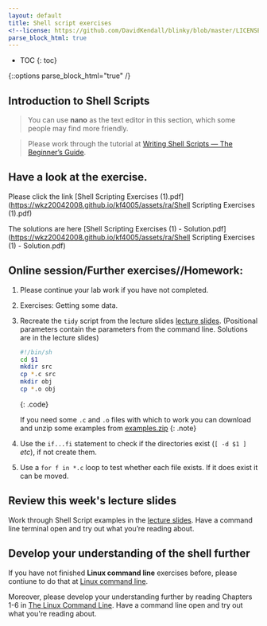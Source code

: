 ```yaml
---
layout: default
title: Shell script exercises
<!--license: https://github.com/DavidKendall/blinky/blob/master/LICENSE-->
parse_block_html: true
---
```


* TOC
{: toc}

{::options parse_block_html="true" /}




## Introduction to Shell Scripts
<!-- 
This lab is based on the material in
[The Linux Command Line]({{site.baseurl}}{{site.raurl}}/TLCL.pdf) chapters
24 to 35.
-->

> You can use **nano** as the text editor in this section, which some people may find more friendly.

> Please work through the tutorial at [Writing Shell Scripts — The Beginner’s Guide](https://wkz20042008.github.io/kf4005/assets/ra/Writing%20Shell%20Scripts%20%E2%80%94%20The%20Beginner%E2%80%99s%20Guide.pdf).


## Have a look at the exercise.

Please click the link [Shell Scripting Exercises (1).pdf](https://wkz20042008.github.io/kf4005/assets/ra/Shell Scripting Exercises (1).pdf) 

The solutions are here [Shell Scripting Exercises (1) - Solution.pdf](https://wkz20042008.github.io/kf4005/assets/ra/Shell Scripting Exercises (1) - Solution.pdf)






<!-- 
> It is worth going over the [Gentle Introduction to vi
> chapter]({{site.baseurl}}{{site.raurl}}/TLCL.pdf)
> as a passing familiarity with `vi` is always useful


Scripts are very powerful tools in the hands of a Unix programmer.
Of the 4643 commands available through the PATH variable on my machine,
601 are shell scripts (about 12%).  This data itself was collected with a shell script
shown below (don't worry if you don't understand it yet!).

```sh
#/bin/bash
declare -A counts
for d in ${PATH//:/ }
do
        for f in $d/*
        do
                type=$(file -Lb $f|cut -d, -f1)
                counts["$type"]=$((${counts["$type"]}+1))
        done
done

declare -i total
for key in "${!counts[@]}"
do
        total+=${counts[$key]}
        echo -e ${counts[$key]} "\t" $key
done
echo -e $total "\t" total
```
{: .example }



## Exercises

Remember that the text in the blue boxes goes _into_ a file, that file has the
execute bit set and then the file is executed at the command prompt.

```sh
unix$ vi hello
unix$ chmod u+x hello
unix$ ./hello
Hello everyone!
unix$ ./hello
Hello everyone!
unix$ 
```
{: .question }

--------------

1. Try the hello world script from chapter 24.
	```sh
	#!/bin/bash
	echo "hello world"
	```
	{: .code}
2. We want to produce some reports with a header, modify the _here document_
   example from page 371
	```sh
	#!/bin/bash
	cat<<eof
	| title: A Report Generator for $HOST
    | author: A N Other ($LOGNAME)
	| date: $
	eof
	```
	{: .code}
3. You may want to make use of a variable to store the real name of the
   author.  The header becomes.
	```sh
	#!/bin/bash
	NAME="Your name (you will need the quotes)"
	cat<<eof
	| title: A Report Generator for $HOST
    | author: $NAME   ($LOGNAME)
	| date: $
	eof
	```
	{: .code}
4. You may want to add the time and date to the header (see Shotts page 370)     
-->
## Online session/Further exercises//Homework: 

1. Please continue your lab work if you have not completed. 

2. Exercises: Getting some data. 

3. Recreate the `tidy` script from the lecture slides [lecture slides](
https://wkz20042008.github.io/kf4005/assets/ra/shell-1.pdf). (Positional parameters contain the parameters from the command line. Solutions are in the lecture slides)
    ```sh
    #!/bin/sh
    cd $1
    mkdir src
    cp *.c src
    mkdir obj
    cp *.o obj
    ```
    {: .code}
 
    If you need some `.c` and `.o` files with which to work you can download
     and unzip some examples from
[examples.zip]({{site.baseurl}}{{site.raurl}}/examples.zip)
    {: .note}
4. Use the `if...fi` statement to check if the directories exist (`[ -d $1 ]`
   _etc_), if not create them.
5. Use a `for f in *.c` loop to test whether each file exists. If it does
   exist it can be moved.

<!-- 
## Command line Options
Shell scripts are _almost never_ interactive.  Control of the script's
behaviour is through command-line-options.  [Chapter 12 of the POSIX
standard](http://pubs.opengroup.org/onlinepubs/9699919799/basedefs/V1_chap12.html)
discusses the syntax and conventions used for options.

The shell provides a command `getops` that helps with the processing of shell
options.  (There is a [small
tutorial](http://wiki.bash-hackers.org/howto/getopts_tutorial) online).
It has a small script illustrating the use of `getopt`.

```sh
#!/bin/bash
 
while getopts ":a:" opt; do
  case $opt in
    a)
      echo "-a was triggered, Parameter: $OPTARG" >&2
      ;;
    \?)
      echo "Invalid option: -$OPTARG" >&2
      exit 1
      ;;
    :)
      echo "Option -$OPTARG requires an argument." >&2
      exit 1
      ;;
  esac
done
```
{: .code}

1. Modify the `tidy` script to make use of command-line options, 
   a suggested set includes

   -d &lt;_dir_&gt;
   : A directory to tidy 

   -s &lt;_source_&gt;
   : a directory to copy the `.c` files into 

   -o &lt;_objects_&gt;
   : a directory ro copy the `.o` files into

-->

## Review this week's lecture slides
Work through Shell Script examples in the [lecture slides](
https://wkz20042008.github.io/kf4005/assets/ra/shell-1.pdf). Have a command line terminal open and try out what you’re reading about.

## Develop your understanding of the shell further

If you have not finished **Linux command line** exercises before, please contiune to do that at [Linux command line](https://wkz20042008.github.io/kf4005/L02.html).

Moreover, please develop your understanding further by reading Chapters 1-6 in [The Linux Command Line]({{site.baseurl}}{{site.raurl}}/TLCL.pdf). Have a command line open
and try out what you're reading about.